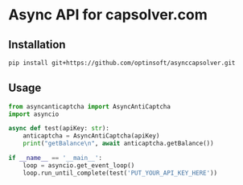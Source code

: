 # Async API for capsolver.com

## Installation

```bash
pip install git+https://github.com/optinsoft/asynccapsolver.git
```

## Usage

```python
from asyncanticaptcha import AsyncAntiCaptcha
import asyncio

async def test(apiKey: str):
    anticaptcha = AsyncAntiCaptcha(apiKey)
    print("getBalance\n", await anticaptcha.getBalance())    

if __name__ == '__main__':
    loop = asyncio.get_event_loop()
    loop.run_until_complete(test('PUT_YOUR_API_KEY_HERE'))
```
